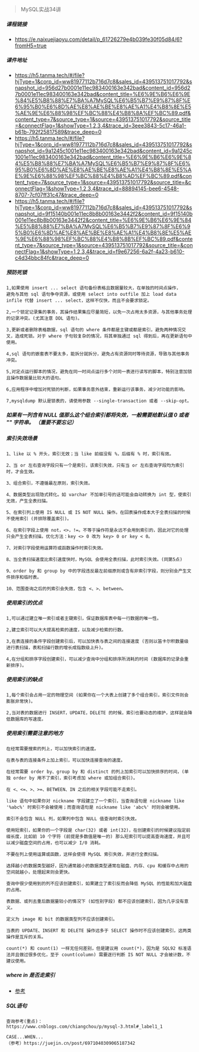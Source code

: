  > MySQL实战34讲
 ##### 课程链接
 - https://e.naixuejiaoyu.com/detail/p_61726279e4b039fe30f05d84/6?fromH5=true
  
 ##### 课件地址 
 - https://h5.tanma.tech/#/file?hjType=1&corp_id=ww81977112b716d7c8&sales_id=439513751017792&snapshot_id=956d27b0001e11ec983400163e342bad&content_id=956d27b0001e11ec983400163e342bad&content_title=%E6%9E%B6%E6%9E%84%E5%B8%88%E7%BA%A7MySQL%E6%B5%B7%E9%87%8F%E6%95%B0%E6%8D%AE%E8%AE%BE%E8%AE%A1%E4%B8%8E%E5%AE%9E%E6%88%98%EF%BC%88%E4%B8%8A%EF%BC%89.pdf&content_type=7&source_type=1&source=439513751017792&source_title=&connectFlag=1&showType=1,2,3,4&trace_id=3eee3843-5c17-46a1-b61b-792f25817589&trace_deep=0
 - https://h5.tanma.tech/#/file?hjType=1&corp_id=ww81977112b716d7c8&sales_id=439513751017792&snapshot_id=9a1245c1001e11ec983400163e342bad&content_id=9a1245c1001e11ec983400163e342bad&content_title=%E6%9E%B6%E6%9E%84%E5%B8%88%E7%BA%A7MySQL%E6%B5%B7%E9%87%8F%E6%95%B0%E6%8D%AE%E8%AE%BE%E8%AE%A1%E4%B8%8E%E5%AE%9E%E6%88%98%EF%BC%88%E4%B8%AD%EF%BC%89.pdf&content_type=7&source_type=1&source=439513751017792&source_title=&connectFlag=1&showType=1,2,3,4&trace_id=88894145-bee6-4548-8707-7cf07ff31c47&trace_deep=0
 - https://h5.tanma.tech/#/file?hjType=1&corp_id=ww81977112b716d7c8&sales_id=439513751017792&snapshot_id=9f15140b001e11ec8b8b00163e3442f2&content_id=9f15140b001e11ec8b8b00163e3442f2&content_title=%E6%9E%B6%E6%9E%84%E5%B8%88%E7%BA%A7MySQL%E6%B5%B7%E9%87%8F%E6%95%B0%E6%8D%AE%E8%AE%BE%E8%AE%A1%E4%B8%8E%E5%AE%9E%E6%88%98%EF%BC%88%E4%B8%8B%EF%BC%89.pdf&content_type=7&source_type=1&source=439513751017792&source_title=&connectFlag=1&showType=1,2,3,4&trace_id=f9e67256-6a2f-4a23-b610-c4d34bbc84fc&trace_deep=0
 
 ##### 预防死锁
 ```text
1,如果使用 insert ... select 语句备份表格且数据量较大，在单独的时间点操作，
避免与其他 sql 语句争夺资源，或使用 select into outfile 加上 load data infile 代替 insert ... select，这样不仅快，而且不会要求锁定。

2,一个锁定记录集的事务，其操作结果集应尽量简短，以免一次占用太多资源，与其他事务处理的记录冲突。(尤其注意 DDL 语句)。

3,更新或者删除表格数据，sql 语句的 where 条件都是主键或都是索引，避免两种情况交叉，造成死锁。对于 where 子句较复杂的情况，将其单独通过 sql 得到后，再在更新语句中使用。

4,sql 语句的嵌套表不要太多，能拆分就拆分，避免占有资源同时等待资源，导致与其他事务冲突。

5,对定点运行脚本的情况，避免在同一时间点运行多个对同一表进行读写的脚本，特别注意加锁且操作数据量比较大的语句。

6,应用程序中增加对死锁的判断，如果事务意外结束，重新运行该事务，减少对功能的影响。

7,mysqldump 默认是锁表的，请使用参数 --single-transaction 或者 --skip-opt。
```

##### 如果有一列含有 NULL 值那么这个组合索引都将失效，一般需要给默认值 0 或者 "" 字符串。 （重要不要忘记）

##### 索引失效场景
```text
1、like 以 % 开头，索引无效；当 like 前缀没有 %，后缀有 % 时，索引有效。

2、当 or 左右查询字段只有一个是索引，该索引失效，只有当 or 左右查询字段均为索引时，才会生效。

3、组合索引，不遵循最左原则，索引失效。

4、数据类型出现隐式转化。如 varchar 不加单引号的话可能会自动转换为 int 型，使索引无效，产生全表扫描。

5、在索引列上使用 IS NULL 或 IS NOT NULL 操作。在回表操作成本大于全表扫描的时候不使用索引 (并排除覆盖索引)。

6、在索引字段上使用 not，<>，!=。不等于操作符是永远不会用到索引的，因此对它的处理只会产生全表扫描。优化方法：key <> 0 改为 key> 0 or key < 0。

7、对索引字段使用运算符或函数操作时索引失效。

8、当全表扫描速度比索引速度快时，MySQL 会使用全表扫描，此时索引失效。(同第5点)

9、order by 和 group by 中的字段违反最左前缀原则或含有非索引字段，则分别会产生文件排序和临时表。

10、范围查询之后的列索引会失效，包含 <、>、between。
```

##### 使用索引的优点
```text
1,可以通过建立唯一索引或者主键索引，保证数据库表中每一行数据的唯一性。

2,建立索引可以大大提高检索的速度，以及减少检索的行数。

3,在表连接的条件字段创建索引后，可以加快表与表之间的连接速度 (否则以笛卡尔积数量级进行表扫描，表和扫描行数的增长成指数级上升)。

4,在分组和排序字段创建索引，可以减少查询中分组和排序所消耗的时间 (数据库的记录会重新排序)。
```

##### 使用索引的缺点
```text
1,每个索引会占用一定的物理空间 (如果你在一个大表上创建了多个组合索引，索引文件则会膨胀非常快)。

2,当对表的数据进行 INSERT，UPDATE，DELETE 的时候，索引也要动态的维护，这样就会降低数据库的写速度。
```

##### 使用索引需要注意的地方
```text
在经常需要搜索的列上，可以加快索引的速度。

在表与表的连接条件上加上索引，可以加快连接查询的速度。

在经常需要 order by、group by 和 distinct 的列上加索引可以加快排序的时间，(单独 order by 用不了索引，索引考虑加 where 或加组合索引)。

在 <、<=、>、>=、BETWEEN、IN 之后的相关字段可能不走索引。

like 语句中如果你对 nickname 字段建立了一个索引，当查询语句是 nickname like '%abc%' 时索引不会被使用；而查询语句是 nickname like 'abc%' 时则会被使用。

索引不会包含 NULL 列，如果列中包含 NULL 值查询时索引失效。

使用短索引，如果你的一个字段是 char(32) 或者 int(32)，在创建索引的时候建议指定前缀长度，比如前 10 个字符 (前提是多数值是唯一的) 那么短索引可以提高查询速度，并且可以减少磁盘空间的占用，也可以减少 I/0 消耗。

不要在列上使用运算或函数，这样会使得 MySQL 索引失效，并进行全表扫描。

选择越小的数据类型越好，因为通常越小的数据类型通常在磁盘、内存、cpu 和缓存中占用的空间就越小，处理起来则会更快。

查询中很少使用到的列不应该创建索引，如果建立了索引反而会降低 MySQL 的性能和加大磁盘的占用。

表数据、或列去重后数据量较小的情况下 (如性别字段) 都不应该创建索引，因为几乎没有意义。

定义为 image 和 bit 的数据类型列不应该创建索引。

当表的 UPDATE、INSERT 和 DELETE 操作远多于 SELECT 操作时不应该创建索引，这两类操作是互斥的关系。

count(*) 和 count(1) 一样无任何差别，但是建议用 count(*)，因为是 SQL92 标准语法并且做过很多优化，至于 count(column) 需要逐行判断 IS NOT NULL 才会被计数，不建议使用。

```


##### where in 是否走索引
 - [参考](https://www.cnblogs.com/taotaozhuanyong/p/14812561.html)
 
##### SQL语句
```text
查询参考(重点)： 
https://www.cnblogs.com/chiangchou/p/mysql-3.html#_label1_1

CASE...WHEN...
（参考）https://juejin.cn/post/6971040309065187342

```
